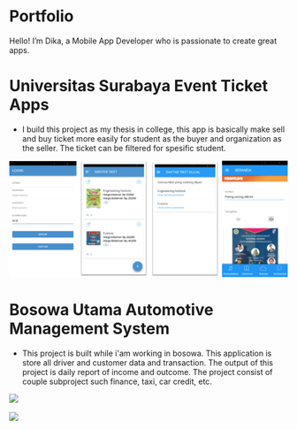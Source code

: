 # Portfolio
Hello! I’m Dika, a Mobile App Developer who is passionate
to create great apps.




# Universitas Surabaya Event Ticket Apps
* I build this project as my thesis in college, this app is basically make sell and buy ticket more easily for student as the buyer and organization as the seller. The ticket can be filtered for spesific student.

![](/images/UbayaTiketApps.png)




# Bosowa Utama Automotive Management System
* This project is built while i'am working in bosowa. This application is store all driver and customer data and transaction. The output of this project is daily report of income and outcome. The project consist of couple subproject such finance, taxi, car credit, etc.

![](/images/BSW1.png)

![](/images/BSW2.png)
